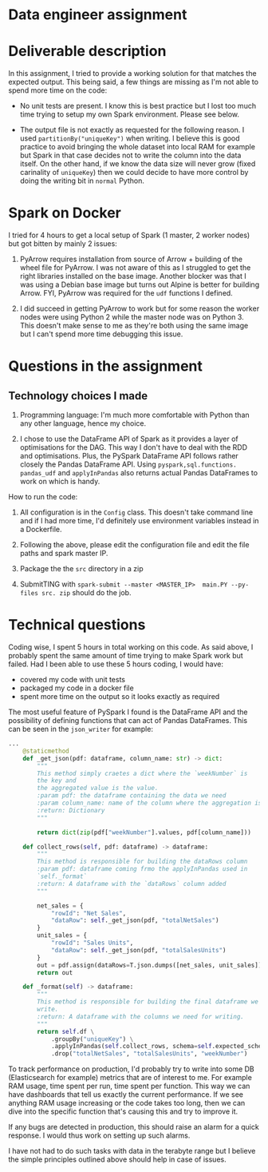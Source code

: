# Data engineer assignment 

# Deliverable description
In this assignment, I tried to provide a working solution for that matches 
the expected output. This being said, a few things are missing as I'm not 
able to spend more time on the code:
  - No unit tests are present. I know this is best practice but I lost too 
    much time trying to setup my own Spark environment. Please see below.
    
  - The output file is not exactly as requested for the following reason. I 
    used `partitionBy("uniqueKey")` when writing. I believe this is good 
    practice to avoid bringing the whole dataset into local RAM for example 
    but Spark in that case decides not to write the column into the data 
    itself. On the other hand, if we know the data size will never grow 
    (fixed carinality of `uniqueKey`) then we could decide to have more 
    control by doing the writing bit in `normal` Python.
    
# Spark on Docker
I tried for 4 hours to get a local setup of Spark (1 master, 2 worker nodes) 
but got bitten by mainly 2 issues:
  1. PyArrow requires installation from source of Arrow + building of the 
     wheel file for PyArrow. I was not aware of this as I struggled to get 
     the right libraries installed on the base image. Another blocker was 
     that I was using a Debian base image but turns out Alpine is better for 
     building Arrow. FYI, PyArrow was required for the `udf` functions I 
     defined.
     
  2. I did succeed in getting PyArrow to work but for some reason the worker 
     nodes were using Python 2 while the master node was on Python 3. This 
     doesn't make sense to me as they're both using the same image but I 
     can't spend more time debugging this issue.
     
# Questions in the assignment
## Technology choices I made
  1. Programming language: I'm much more comfortable with Python than any 
   other language, hence my choice.
     
  2. I chose to use the DataFrame API of Spark as it provides a layer of 
     optimisations for the DAG. This way I don't have to deal with the RDD 
     and optimisations. Plus, the PySpark DataFrame API follows rather 
     closely the Pandas DataFrame API. Using `pyspark,sql.functions.
     pandas_udf` and `applyInPandas` also returns actual Pandas DataFrames 
     to work on which is handy.
     
How to run the code:
  1. All configuration is in the `Config` class. This doesn't take command 
     line and if I had more time, I'd definitely use environment variables 
     instead in a Dockerfile.
     
  2. Following the above, please edit the configuration file and edit the file 
     paths and spark master IP.
     
  3. Package the the `src` directory in a zip 
     
  4. SubmitTING with `spark-submit --master <MASTER_IP>  main.PY --py-files src.
     zip` should do the job.
     
# Technical questions
Coding wise, I spent 5 hours in total working on this code. As said above, I 
probably spent the same amount of time trying to make Spark work but failed. 
Had I been able to use these 5 hours coding, I would have:
  - covered my code with unit tests
  - packaged my code in a docker file
  - spent more time on the output so it looks exactly as required

The most useful feature of PySpark I found is the DataFrame API and the 
possibility of defining functions that can act of Pandas DataFrames. This 
can be seen in the `json_writer` for example:
```python
...
    @staticmethod
    def _get_json(pdf: dataframe, column_name: str) -> dict:
        """
        This method simply craetes a dict where the `weekNumber` is
        the key and
        the aggregated value is the value.
        :param pdf: the dataframe containing the data we need
        :param column_name: name of the column where the aggregation is stored
        :return: Dictionary
        """

        return dict(zip(pdf["weekNumber"].values, pdf[column_name]))

    def collect_rows(self, pdf: dataframe) -> dataframe:
        """
        This method is responsible for building the dataRows column
        :param pdf: dataframe coming frmo the applyInPandas used in
        `self._format`
        :return: A dataframe with the `dataRows` column added
        """

        net_sales = {
            "rowId": "Net Sales",
            "dataRow": self._get_json(pdf, "totalNetSales")
        }
        unit_sales = {
            "rowId": "Sales Units",
            "dataRow": self._get_json(pdf, "totalSalesUnits")
        }
        out = pdf.assign(dataRows=T.json.dumps([net_sales, unit_sales]))
        return out

    def _format(self) -> dataframe:
        """
        This method is responsible for building the final dataframe we need to
        write.
        :return: A dataframe with the columns we need for writing.
        """
        return self.df \
            .groupBy("uniqueKey") \
            .applyInPandas(self.collect_rows, schema=self.expected_schema) \
            .drop("totalNetSales", "totalSalesUnits", "weekNumber")
```

To track performance on production, I'd probably try to write into some DB 
(Elasticsearch for example) metrics that are of interest to me. For example 
RAM usage, time spent per run, time spent per function. This way we can have 
dashboards that tell us exactly the current performance. If we see anything 
RAM usage increasing or the code takes too long, then we can dive into the 
specific function that's causing this and try to improve it. 

If any bugs are detected in production, this should raise an alarm for a 
quick response. I would thus work on setting up such alarms.

I have not had to do such tasks with data in the terabyte range but I 
believe the simple principles outlined above should help in case of issues.